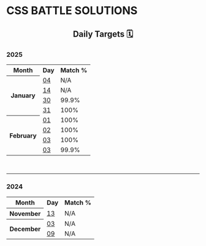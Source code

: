 # CSS BATTLE SOLUTIONS

## <p style="text-align: center">Daily Targets 🗓️</p>

### 2025


<table>
    <th>Month</th>
    <th>Day</th>
    <th>Match %</th>
    <tr>
        <th rowspan=4>January</th>
        <td>
        <a href="https://github.com/mihaidanaila11/cssbattle/tree/main/Daily%20Targets/04-01-2025">04</a>
        </td>
        <td>N/A</td>
    </tr>
    <tr>
        <td><a href="https://github.com/mihaidanaila11/cssbattle/tree/main/Daily%20Targets/14-01-2025">14</a></td>
        <td>N/A</td>
    </tr>
    <tr>
        <td><a href="https://github.com/mihaidanaila11/cssbattle/tree/main/Daily%20Targets/30-01-2025">30</a></td>
        <td>99.9%</td>
    </tr>
    <tr>
        <td><a href="https://github.com/mihaidanaila11/cssbattle/tree/main/Daily%20Targets/31-01-2025">31</a></td>
        <td>100%</td>
    </tr>
    <tr>
        <th rowspan=30>February</th>
        <td>
        <a href="https://github.com/mihaidanaila11/cssbattle/tree/main/Daily%20Targets/01-02-2025">01</a>
        </td>
        <td>100%</td>
    </tr>
    <tr>
        <td>
        <a href="https://github.com/mihaidanaila11/cssbattle/tree/main/Daily%20Targets/02-02-2025">02</a>
        </td>
        <td>100%</td>
    </tr>
    <tr>
        <td>
        <a href="https://github.com/mihaidanaila11/cssbattle/tree/main/Daily%20Targets/03-02-2025">03</a>
        </td>
        <td>100%</td>
    </tr>
    <tr>
        <td>
        <a href="https://github.com/mihaidanaila11/cssbattle/tree/main/Daily%20Targets/04-02-2025">03</a>
        </td>
        <td>99.9%</td>
    </tr>
    
</table>

<br>
<hr>

### 2024

<table>
    <th>Month</th>
    <th>Day</th>
    <th>Match %</th>
    <tr>
        <th>November</th>
        <td><a href="https://github.com/mihaidanaila11/cssbattle/tree/main/Daily%20Targets/13-11-2024">13</a></td>
        <td>N/A</td>
    </tr>
    <tr>
        <th rowspan=2>December</th>
        <td><a href="https://github.com/mihaidanaila11/cssbattle/tree/main/Daily%20Targets/03-12-2024">03</a></td>
        <td>N/A</td>
    </tr>
    <tr>
        <td><a href="https://github.com/mihaidanaila11/cssbattle/tree/main/Daily%20Targets/09-12-2024">09</a></td>
        <td>N/A</td>
    </tr>
    
</table>